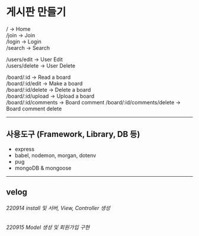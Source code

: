 # 게시판 만들기 

/ -> Home  
/join -> Join  
/login -> Login  
/search -> Search  

/users/edit -> User Edit  
/users/delete -> User Delete  

/board/:id -> Read a board  
/board/:id/edit -> Make a board  
/board/:id/delete -> Delete a board  
/board/:id/upload -> Upload a board  
/board/:id/comments -> Board comment
/board/:id/comments/delete -> Board comment delete  
***
## 사용도구 (Framework, Library, DB 등)
- express 
- babel, nodemon, morgan, dotenv
- pug
- mongoDB & mongoose
***
## velog
###### 220914 install 및 서버, View, Controller 생성  
###### 220915 Model 생성 및 회원가입 구현
